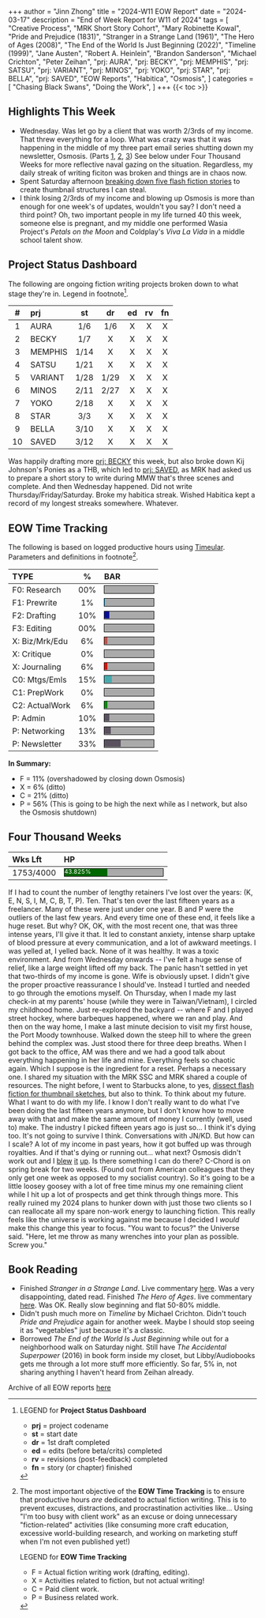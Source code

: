 +++
author = "Jinn Zhong"
title = "2024-W11 EOW Report"
date = "2024-03-17"
description = "End of Week Report for W11 of 2024"
tags = [
    "Creative Process",
    "MRK Short Story Cohort",
    "Mary Robinette Kowal",
    "Pride and Prejudice (1831)",
    "Stranger in a Strange Land (1961)",
    "The Hero of Ages (2008)",
    "The End of the World Is Just Beginning (2022)",
    "Timeline (1999)",
    "Jane Austen",
    "Robert A. Heinlein",
    "Brandon Sanderson",
    "Michael Crichton",
    "Peter Zeihan",
    "prj: AURA",
    "prj: BECKY",
    "prj: MEMPHIS",
    "prj: SATSU",
    "prj: VARIANT",
    "prj: MINOS",
    "prj: YOKO",
    "prj: STAR",
    "prj: BELLA",
    "prj: SAVED",
    "EOW Reports",
    "Habitica",
    "Osmosis",
]
categories = [
    "Chasing Black Swans",
    "Doing the Work",
]
+++
{{< toc >}}

## Highlights This Week

* Wednesday. Was let go by a client that was worth 2/3rds of my income. That threw everything for a loop. What was crazy was that it was happening in the middle of my three part email series shutting down my newsletter, Osmosis. (Parts [1](https://journal.jinnzhong.com/blame-the-malaysian-end-of-osmosis-p1/3/),  [2](https://journal.jinnzhong.com/how-i-screwed-up-end-of-osmosis-p2/3/), [3](https://journal.jinnzhong.com/thanks-for-all-the-fish-end-of-osmosis-p3/3/)) See below under Four Thousand Weeks for more reflective naval gazing on the situation. Regardless, my daily streak of writing ficiton was broken and things are in chaos now.
* Spent Saturday afternoon [breaking down five flash fiction stories](https://journal.jinnzhong.com/flash-fiction-dissection-for-thbs-1/) to create thumbnail structures I can steal.
* I think losing 2/3rds of my income and blowing up Osmosis is more than enough for one week's of updates, wouldn't you say? I don't need a third point? Oh, two important people in my life turned 40 this week, someone else is pregnant, and my middle one performed Wasia Project's _Petals on the Moon_ and Coldplay's _Viva La Vida_ in a middle school talent show.
  
## Project Status Dashboard

The following are ongoing fiction writing projects broken down to what stage they're in. Legend in footnote[^1].

| # | prj | st | dr | ed | rv | fn | 
| :---: | :--- | :---: | :---: | :---: |  :---: |  :---: |
| 1 | AURA | 1/6 | 1/6 | X | X | X | 
| 2 | BECKY | 1/7 | X | X | X | X | 
| 3 | MEMPHIS | 1/14 | X | X | X | X | 
| 4 | SATSU | 1/21 | X | X | X | X | 
| 5 | VARIANT | 1/28 | 1/29 | X | X | X | X | 
| 6 | MINOS | 2/11 | 2/27 | X | X | X | X | 
| 7 | YOKO | 2/18 | X | X | X | X | X | 
| 8 | STAR | 3/3 | X | X | X | X | X | 
| 9 | BELLA | 3/10 | X | X | X | X | X |
| 10 | SAVED | 3/12 | X | X | X | X | X |

Was happily drafting more [prj: BECKY](https://journal.jinnzhong.com/tags/prj-becky/) this week, but also broke down Kij Johnson's Ponies as a THB, which led to [prj: SAVED](https://journal.jinnzhong.com/tags/prj-saved/), as MRK had asked us to prepare a short story to write during MMW that's three scenes and complete. And then Wednesday happened. Did not write Thursday/Friday/Saturday. Broke my habitica streak. Wished Habitica kept a record of my longest streaks somewhere. Whatever.

## EOW Time Tracking

The following is based on logged productive hours using [Timeular](https://timeular.com/?linkId=lp_182779&sourceId=colin-yj-chung&tenantId=timeular). Parameters and definitions in footnote[^2].

| TYPE | % | BAR |
| :--- | :---: | :--- |
| F0: Research | 00% | <div style="width:100px;height:15px;background:#AAAAAA;border:1.3px solid #000000;"><div style="width:00%;height:14px;background:#0492C2;font-size:12px; color:white; line-height:12px;"></div></div> |
| F1: Prewrite | 1% | <div style="width:100px;height:15px;background:#AAAAAA;border:1.3px solid #000000;"><div style="width:1%;height:14px;background:#0492C2;font-size:12px; color:white; line-height:12px;"></div></div> |
| F2: Drafting | 10% | <div style="width:100px;height:15px;background:#AAAAAA;border:1.3px solid #000000;"><div style="width:10%;height:14px;background:#051094;font-size:12px; color:white; line-height:12px;"></div></div> |
| F3: Editing | 00% | <div style="width:100px;height:15px;background:#AAAAAA;border:1.3px solid #000000;"><div style="width:00%;height:14px;background:#051094;font-size:12px; color:white; line-height:12px;"></div></div> |
| X: Biz/Mrk/Edu | 6% | <div style="width:100px;height:15px;background:#AAAAAA;border:1.3px solid #000000;"><div style="width:6%;height:14px;background:#BC544B;font-size:12px; color:white; line-height:12px;"></div></div> |
| X: Critique | 0% | <div style="width:100px;height:15px;background:#AAAAAA;border:1.3px solid #000000;"><div style="width:0%;height:14px;background:#D21404;font-size:12px; color:white; line-height:12px;"></div></div> |
| X: Journaling | 6% | <div style="width:100px;height:15px;background:#AAAAAA;border:1.3px solid #000000;"><div style="width:6%;height:14px;background:#D21404;font-size:12px; color:white; line-height:12px;"></div></div> |
| C0: Mtgs/Emls | 15% |<div style="width:100px;height:15px;background:#AAAAAA;border:1.3px solid #000000;"><div style="width:15%;height:14px;background:#48AAAD;font-size:12px; color:white; line-height:12px;"></div></div> |
| C1: PrepWork | 0% | <div style="width:100px;height:15px;background:#AAAAAA;border:1.3px solid #000000;"><div style="width:0%;height:14px;background:#028A0F;font-size:12px; color:white; line-height:12px;"></div></div> |
| C2: ActualWork | 6% | <div style="width:100px;height:15px;background:#AAAAAA;border:1.3px solid #000000;"><div style="width:6%;height:14px;background:#028A0F;font-size:12px; color:white; line-height:12px;"></div></div> |
| P: Admin | 10% | <div style="width:100px;height:15px;background:#AAAAAA;border:1.3px solid #000000;"><div style="width:10%;height:14px;background:#59515e;font-size:12px; color:white; line-height:12px;"></div></div> |
| P: Networking | 13% | <div style="width:100px;height:15px;background:#AAAAAA;border:1.3px solid #000000;"><div style="width:13%;height:14px;background:#59515e;font-size:12px; color:white; line-height:12px;"></div></div> |
| P: Newsletter | 33% | <div style="width:100px;height:15px;background:#AAAAAA;border:1.3px solid #000000;"><div style="width:33%;height:14px;background:#59515e;font-size:12px; color:white; line-height:12px;"></div></div> |

**In Summary:**
* F = 11% (overshadowed by closing down Osmosis)
* X = 6% (ditto)
* C = 21% (ditto)
* P = 56% (This is going to be high the next while as I network, but also the Osmosis shutdown)

## Four Thousand Weeks

| Wks Lft | HP |
| :--- | :--- |
| 1753/4000 | <div style="width:200px;height:15px;background:#AAAAAA;border:1.3px solid #000000;"><div style="width:43.825%;height:15px;background:#006600;font-size:12px; color:white; line-height:12px;">43.825%</div></div> |

If I had to count the number of lengthy retainers I've lost over the years: (K, E, N, S, I, M, C, B, T, P). Ten. That's ten over the last fifteen years as a freelancer. Many of these were just under one year. B and P were the outliers of the last few years. And every time one of these end, it feels like a huge reset. But why? OK, OK, with the most recent one, that was three intense years, I'll give it that. It led to constant anxiety, intense sharp uptake of blood pressure at every communication, and a lot of awkward meetings. I was yelled at, I yelled back. None of it was healthy. It was a toxic environment. And from Wednesday onwards -- I've felt a huge sense of relief, like a large weight lifted off my back. The panic hasn't settled in yet that two-thirds of my income is gone. Wife is obviously upset. I didn't give the proper proactive reassurance I should've. Instead I turtled and needed to go through the emotions myself. On Thursday, when I made my last check-in at my parents' house (while they were in Taiwan/Vietnam), I circled my childhood home. Just re-explored the backyard -- where F and I played street hockey, where barbeques happened, where we ran and play. And then on the way home, I make a last minute decision to visit my first house, the Port Moody townhouse. Walked down the steep hill to where the green behind the complex was. Just stood there for three deep breaths. When I got back to the office, AM was there and we had a good talk about everything happening in her life and mine. Everything feels so chaotic again. Which I suppose is the ingredient for a reset. Perhaps a necessary one. I shared my situation with the MRK SSC and MRK shared a couple of resources. The night before, I went to Starbucks alone, to yes, [dissect flash fiction for thumbnail sketches](https://journal.jinnzhong.com/flash-fiction-dissection-for-thbs-1/), but also to think. To think about my future. What I want to do with my life. I know I don't really want to do what I've been doing the last fifteen years anymore, but I don't know how to move away with that and make the same amount of money I currently (well, used to) make. The industry I picked fifteen years ago is just so... I think it's dying too. It's not going to survive I think. Conversations with JN/KD. But how can I scale? A lot of my income in past years, how it got buffed up was through royalties. And if that's dying or running out... what next? Osmosis didn't work out and I [blew](https://journal.jinnzhong.com/blame-the-malaysian-end-of-osmosis-p1/3/) [it](https://journal.jinnzhong.com/how-i-screwed-up-end-of-osmosis-p2/3/) [up](https://journal.jinnzhong.com/thanks-for-all-the-fish-end-of-osmosis-p3/3/). Is there something I can do there? C-Chord is on spring break for two weeks. (Found out from American colleagues that they only get one week as opposed to my socialist country). So it's going to be a little loosey goosey with a lot of free time minus my one remaining client while I hit up a lot of prospects and get think through things more. This really ruined my 2024 plans to hunker down with just those two clients so I can reallocate all my spare non-work energy to launching fiction. This really feels like the universe is working against me because I decided I _would_ make this change this year to focus. "You want to focus?" the Universe said. "Here, let me throw as many wrenches into your plan as possible. Screw you."

## Book Reading

* Finished _Stranger in a Strange Land_. Live commentary [here](https://journal.jinnzhong.com/commentary-stranger-in-a-strange-land-1961/). Was a very disappointing, dated read. Finished _The Hero of Ages_. live commentary [here](https://journal.jinnzhong.com/commentary-the-hero-of-ages-2008/). Was OK. Really slow beginning and flat 50-80% middle.
* Didn't push much more on _Timeline_ by Michael Crichton. Didn't touch _Pride and Prejudice_ again for another week. Maybe I should stop seeing it as "vegetables" just because it's a classic.
* Borrowed _The End of the World Is Just Beginning_ while out for a neighborhood walk on Saturday night. Still have _The Accidental Superpower_ (2016) in book form inside my closet, but Libby/Audiobooks gets me through a lot more stuff more efficiently. So far, 5% in, not sharing anything I haven't heard from Zeihan already.
  
Archive of all EOW reports [here](https://journal.jinnzhong.com/tags/eow-reports/)

[^1]: LEGEND for **Project Status Dashboard**

    * **prj** = project codename
    * **st** = start date
    * **dr** = 1st draft completed
    * **ed** = edits (before beta/crits) completed
    * **rv** = revisions (post-feedback) completed
    * **fn** = story (or chapter) finished

[^2]: The most important objective of the **EOW Time Tracking** is to ensure that productive hours _are_ dedicated to actual fiction writing. This is to prevent excuses, distractions, and procrastination activities like... Using "I'm too busy with client work" as an excuse or doing unnecessary "fiction-related" activities (like consuming more craft education, excessive world-building research, and working on marketing stuff when I'm not even published yet!)
    
    LEGEND for **EOW Time Tracking**
    * F = Actual fiction writing work (drafting, editing).
    * X = Activities related to fiction, but not actual writing!
    * C = Paid client work.
    * P = Business related work.


